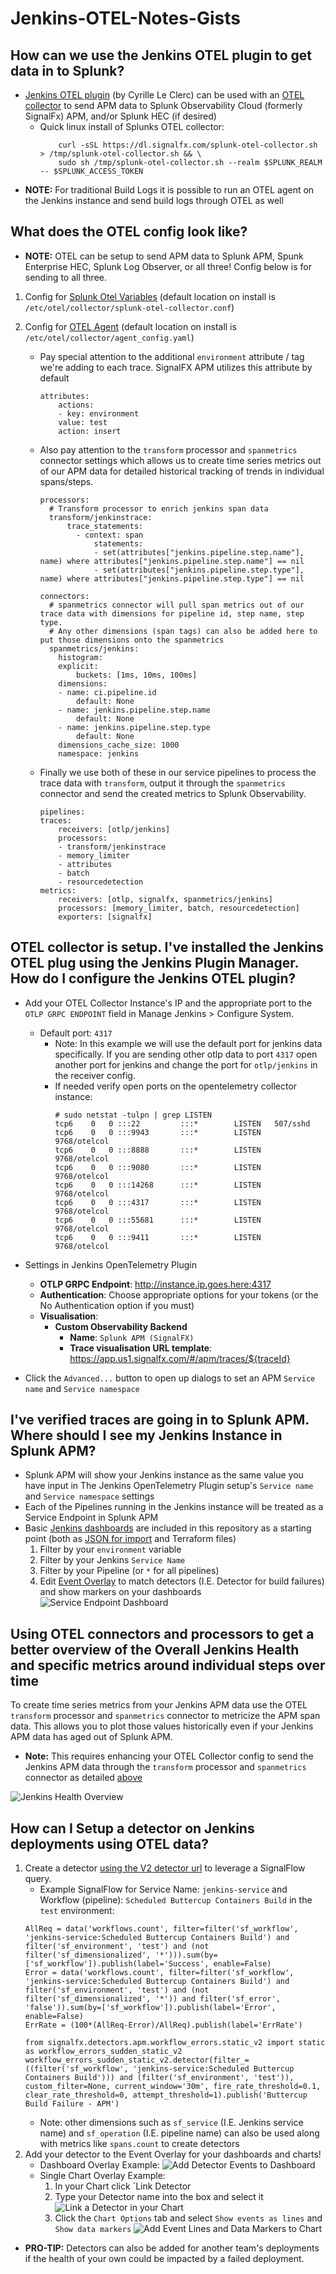 # Jenkins-OTEL-Notes-Gists

## How can we use the Jenkins OTEL plugin to get data in to Splunk?

- [Jenkins OTEL plugin](https://plugins.jenkins.io/opentelemetry/#getting-started) (by Cyrille Le Clerc) can be used with an [OTEL collector](https://github.com/signalfx/splunk-otel-collector) to send APM data to Splunk Observability Cloud (formerly SignalFx) APM, and/or Splunk HEC (if desired)
    - Quick linux install of Splunks OTEL collector: 
        ```
            curl -sSL https://dl.signalfx.com/splunk-otel-collector.sh > /tmp/splunk-otel-collector.sh && \
            sudo sh /tmp/splunk-otel-collector.sh --realm $SPLUNK_REALM -- $SPLUNK_ACCESS_TOKEN
        ```
- **NOTE:** For traditional Build Logs it is possible to run an OTEL agent on the Jenkins instance and send build logs through OTEL as well

## What does the OTEL config look like? 

- **NOTE:** OTEL can be setup to send APM data to Splunk APM, Spunk Enterprise HEC, Splunk Log Observer, or all three! Config below is for sending to all three.

1. Config for [Splunk Otel Variables](./splunk-otel-collector.conf) (default location on install is `/etc/otel/collector/splunk-otel-collector.conf`)

2. Config for [OTEL Agent](./agent_config.yaml) (default location on install is `/etc/otel/collector/agent_config.yaml`)
    - Pay special attention to the additional `environment` attribute / tag we're adding to each trace. SignalFX APM utilizes this attribute by default
        ```
        attributes:
            actions:
            - key: environment
            value: test
            action: insert
        ```
    - Also pay attention to the `transform` processor and `spanmetrics` connector settings which allows us to create time series metrics out of our APM data for detailed historical tracking of trends in individual spans/steps.
        ```
        processors:
          # Transform processor to enrich jenkins span data
          transform/jenkinstrace:
              trace_statements:
                - context: span
                    statements:
                    - set(attributes["jenkins.pipeline.step.name"], name) where attributes["jenkins.pipeline.step.name"] == nil  
                    - set(attributes["jenkins.pipeline.step.type"], name) where attributes["jenkins.pipeline.step.type"] == nil
        ```
        ```
        connectors:
          # spanmetrics connector will pull span metrics out of our trace data with dimensions for pipeline id, step name, step type.
          # Any other dimensions (span tags) can also be added here to put those dimensions onto the spanmetrics
          spanmetrics/jenkins:
            histogram:
            explicit:
                buckets: [1ms, 10ms, 100ms]
            dimensions:
            - name: ci.pipeline.id
                default: None
            - name: jenkins.pipeline.step.name
                default: None
            - name: jenkins.pipeline.step.type
                default: None
            dimensions_cache_size: 1000
            namespace: jenkins 
        ```
    - Finally we use both of these in our service pipelines to process the trace data with `transform`, output it through the `spanmetrics` connector and send the created metrics to Splunk Observability. 
        ```
        pipelines:
        traces:
            receivers: [otlp/jenkins]
            processors:
            - transform/jenkinstrace
            - memory_limiter
            - attributes  
            - batch
            - resourcedetection
        metrics:
            receivers: [otlp, signalfx, spanmetrics/jenkins]
            processors: [memory_limiter, batch, resourcedetection]
            exporters: [signalfx]        
        ```
## OTEL collector is setup. I've installed the Jenkins OTEL plug using the Jenkins Plugin Manager. How do I configure the Jenkins OTEL plugin?
- Add your OTEL Collector Instance's IP and the appropriate port to the `OTLP GRPC ENDPOINT` field in Manage Jenkins > Configure System.  
    - Default port: `4317`
        - Note: In this example we will use the default port for jenkins data specifically. If you are sending other otlp data to port `4317` open another port for jenkins and change the port for `otlp/jenkins` in the receiver config.
        - If needed verify open ports on the opentelemetry collector instance:
            ```
            # sudo netstat -tulpn | grep LISTEN        
            tcp6    0   0 :::22         :::*        LISTEN   507/sshd            
            tcp6    0   0 :::9943       :::*        LISTEN   9768/otelcol        
            tcp6    0   0 :::8888       :::*        LISTEN   9768/otelcol        
            tcp6    0   0 :::9080       :::*        LISTEN   9768/otelcol        
            tcp6    0   0 :::14268      :::*        LISTEN   9768/otelcol        
            tcp6    0   0 :::4317       :::*        LISTEN   9768/otelcol      
            tcp6    0   0 :::55681      :::*        LISTEN   9768/otelcol        
            tcp6    0   0 :::9411       :::*        LISTEN   9768/otelcol  
             ```

- Settings in Jenkins OpenTelemetry Plugin  
    - **OTLP GRPC Endpoint**: http://instance.ip.goes.here:4317
    - **Authentication**: Choose appropriate options for your tokens (or the No Authentication option if you must)
    - **Visualisation**:
        - **Custom Observability Backend**
            - **Name**: `Splunk APM (SignalFX)`
            - **Trace visualisation URL template**: https://app.us1.signalfx.com/#/apm/traces/${traceId}
    
- Click the `Advanced...` button to open up dialogs to set an APM `Service name` and `Service namespace`

## I've verified traces are going in to Splunk APM. Where should I see my Jenkins Instance in Splunk APM?
- Splunk APM will show your Jenkins instance as the same value you have input in The Jenkins OpenTelemetry Plugin setup's `Service name` and `Service namespace` settings
- Each of the Pipelines running in the Jenkins instance will be treated as a Service Endpoint in Splunk APM
- Basic [Jenkins dashboards](./dashboards/) are included in this repository as a starting point (both as [JSON for import](https://docs.splunk.com/Observability/data-visualization/dashboards/dashboards-import-export.html) and Terraform files)
    1. Filter by your `environment` variable
    2. Filter by your Jenkins `Service Name`
    3. Filter by your Pipeline (or `*` for all pipelines)
    4. Edit [Event Overlay](https://docs.splunk.com/Observability/metrics-and-metadata/view-data-events.html#view-events) to match detectors (I.E. Detector for build failures) and show markers on your dashboards
![Service Endpoint Dashboard](./images/Jenkins-Service-Endpoint-OTEL-APM.png)

## Using OTEL connectors and processors to get a better overview of the Overall Jenkins Health and specific metrics around individual steps over time
To create time series metrics from your Jenkins APM data use the OTEL `transform` processor and `spanmetrics` connector to metricize the APM span data. This allows you to plot those values historically even if your Jenkins APM data has aged out of Splunk APM.
- **Note:** This requires enhancing your OTEL Collector config to send the Jenkins APM data through the `transform` processor and `spanmetrics` connector as detailed [above](#what-does-the-otel-config-look-like)

![Jenkins Health Overview](images/Jenkins-Overview-OTEL-LogObserver.png)

## How can I Setup a detector on Jenkins deployments using OTEL data? 
1. Create a detector [using the V2 detector url](https://app.us1.signalfx.com/#/detector/v2/new) to leverage a SignalFlow query.
    - Example SignalFlow for Service Name: `jenkins-service` and Workflow (pipeline): `Scheduled Buttercup Containers Build` in the `test` environment:
    ```
    AllReq = data('workflows.count', filter=filter('sf_workflow', 'jenkins-service:Scheduled Buttercup Containers Build') and filter('sf_environment', 'test') and (not filter('sf_dimensionalized', '*'))).sum(by=['sf_workflow']).publish(label='Success', enable=False)
    Error = data('workflows.count', filter=filter('sf_workflow', 'jenkins-service:Scheduled Buttercup Containers Build') and filter('sf_environment', 'test') and (not filter('sf_dimensionalized', '*')) and filter('sf_error', 'false')).sum(by=['sf_workflow']).publish(label='Error', enable=False)
    ErrRate = (100*(AllReq-Error)/AllReq).publish(label='ErrRate')

    from signalfx.detectors.apm.workflow_errors.static_v2 import static as workflow_errors_sudden_static_v2
    workflow_errors_sudden_static_v2.detector(filter_=((filter('sf_workflow', 'jenkins-service:Scheduled Buttercup Containers Build'))) and (filter('sf_environment', 'test')), custom_filter=None, current_window='30m', fire_rate_threshold=0.1, clear_rate_threshold=0, attempt_threshold=1).publish('Buttercup Build Failure - APM')
    ```
    - Note: other dimensions such as `sf_service` (I.E. Jenkins service name) and `sf_operation` (I.E. pipeline name) can also be used along with metrics like `spans.count` to create detectors
2. Add your detector to the Event Overlay for your dashboards and charts!
    - Dashboard Overlay Example:
    ![Add Detector Events to Dashboard](./images/Dashboard-Detector-Events.png)
    - Single Chart Overlay Example:
        1. In your Chart click `Link Detector
        2. Type your Detector name into the box and select it
        ![Link a Detector in your Chart](./images/Link-Detector.png)
        3. Click the `Chart Options` tab and select `Show events as lines` and `Show data markers` 
        ![Add Event Lines and Data Markers to Chart](./images/Chart-Options-Markers.png)
- **PRO-TIP:** Detectors can also be added for another team's deployments if the health of your own could be impacted by a failed deployment.
